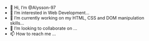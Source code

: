 - 👋 Hi, I’m @Alysson-97
- 👀 I’m interested in Web Development...
- 🌱 I’m currently working on my HTML, CSS and DOM manipulation skills...
- 💞️ I’m looking to collaborate on ...
- 📫 How to reach me ...

<!---
Alysson-97/Alysson-97 is a ✨ special ✨ repository because its `README.md` (this file) appears on your GitHub profile.
You can click the Preview link to take a look at your changes.
--->
